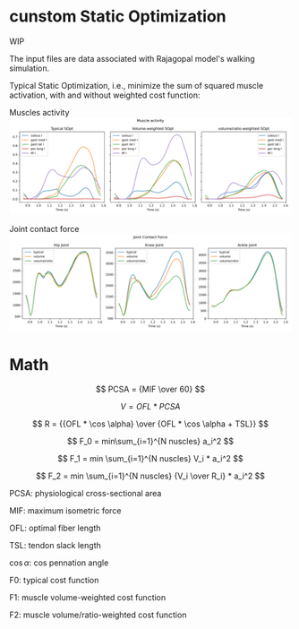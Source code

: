 # cunstom Static Optimization 
WIP

The input files are data associated with Rajagopal model's walking simulation.

Typical Static Optimization, i.e., minimize the sum of squared muscle activation, with and without weighted cost function:

Muscles activity
![sample](output/activity.png)

Joint contact force
![sample](output/KJCF.png)

# Math
$$ PCSA = {MIF \over 60} $$

$$ V = OFL * PCSA $$

$$ R = {{OFL * \cos \alpha} \over {OFL * \cos \alpha + TSL}} $$

$$ F_0 = min\sum_{i=1}^{N nuscles} a_i^2 $$

$$ F_1 = min \sum_{i=1}^{N nuscles} V_i * a_i^2 $$

$$ F_2 = min \sum_{i=1}^{N nuscles} {V_i \over R_i} * a_i^2 $$

PCSA: physiological cross-sectional area

MIF: maximum isometric force

OFL: optimal fiber length

TSL: tendon slack length

$`\cos \alpha`$: cos pennation angle

F0: typical cost function

F1: muscle volume-weighted cost function

F2: muscle volume/ratio-weighted cost function